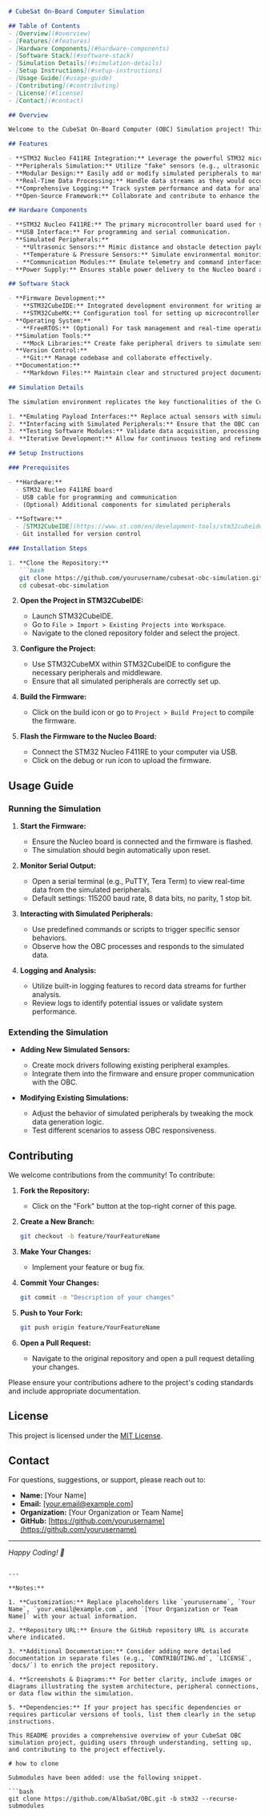 ```markdown
# CubeSat On-Board Computer Simulation

## Table of Contents
- [Overview](#overview)
- [Features](#features)
- [Hardware Components](#hardware-components)
- [Software Stack](#software-stack)
- [Simulation Details](#simulation-details)
- [Setup Instructions](#setup-instructions)
- [Usage Guide](#usage-guide)
- [Contributing](#contributing)
- [License](#license)
- [Contact](#contact)

## Overview

Welcome to the CubeSat On-Board Computer (OBC) Simulation project! This initiative aims to emulate the functionalities of the GomSpace NanoMind-based OBC using the STM32 Nucleo F411RE development board. By substituting real peripherals with simulated counterparts like ultrasonic sensors, we can effectively replicate and test the payload interfaces and operations of an actual CubeSat mission. This simulation environment is crucial for validating software and system integration before deploying to the final hardware.

## Features

- **STM32 Nucleo F411RE Integration:** Leverage the powerful STM32 microcontroller to mimic the GomSpace NanoMind architecture.
- **Peripherals Simulation:** Utilize "fake" sensors (e.g., ultrasonic sensors) to emulate CubeSat payloads.
- **Modular Design:** Easily add or modify simulated peripherals to match mission requirements.
- **Real-Time Data Processing:** Handle data streams as they would occur in a real CubeSat environment.
- **Comprehensive Logging:** Track system performance and data for analysis and debugging.
- **Open-Source Framework:** Collaborate and contribute to enhance the simulation capabilities.

## Hardware Components

- **STM32 Nucleo F411RE:** The primary microcontroller board used for simulation.
- **USB Interface:** For programming and serial communication.
- **Simulated Peripherals:**
  - **Ultrasonic Sensors:** Mimic distance and obstacle detection payloads.
  - **Temperature & Pressure Sensors:** Simulate environmental monitoring instruments.
  - **Communication Modules:** Emulate telemetry and command interfaces.
- **Power Supply:** Ensures stable power delivery to the Nucleo board and peripherals.

## Software Stack

- **Firmware Development:**
  - **STM32CubeIDE:** Integrated development environment for writing and debugging firmware.
  - **STM32CubeMX:** Configuration tool for setting up microcontroller peripherals and middleware.
- **Operating System:**
  - **FreeRTOS:** (Optional) For task management and real-time operations.
- **Simulation Tools:**
  - **Mock Libraries:** Create fake peripheral drivers to simulate sensor data.
- **Version Control:**
  - **Git:** Manage codebase and collaborate effectively.
- **Documentation:**
  - **Markdown Files:** Maintain clear and structured project documentation.

## Simulation Details

The simulation environment replicates the key functionalities of the CubeSat's OBC by:

1. **Emulating Payload Interfaces:** Replace actual sensors with simulated ones to generate synthetic data streams.
2. **Interfacing with Simulated Peripherals:** Ensure that the OBC can communicate with and process data from these fake sensors as it would with real hardware.
3. **Testing Software Modules:** Validate data acquisition, processing algorithms, and communication protocols within a controlled environment.
4. **Iterative Development:** Allow for continuous testing and refinement of the OBC software before hardware deployment.

## Setup Instructions

### Prerequisites

- **Hardware:**
  - STM32 Nucleo F411RE board
  - USB cable for programming and communication
  - (Optional) Additional components for simulated peripherals

- **Software:**
  - [STM32CubeIDE](https://www.st.com/en/development-tools/stm32cubeide.html) installed on your computer
  - Git installed for version control

### Installation Steps

1. **Clone the Repository:**
   ```bash
   git clone https://github.com/yourusername/cubesat-obc-simulation.git
   cd cubesat-obc-simulation
   ```

2. **Open the Project in STM32CubeIDE:**
   - Launch STM32CubeIDE.
   - Go to `File > Import > Existing Projects into Workspace`.
   - Navigate to the cloned repository folder and select the project.

3. **Configure the Project:**
   - Use STM32CubeMX within STM32CubeIDE to configure the necessary peripherals and middleware.
   - Ensure that all simulated peripherals are correctly set up.

4. **Build the Firmware:**
   - Click on the build icon or go to `Project > Build Project` to compile the firmware.

5. **Flash the Firmware to the Nucleo Board:**
   - Connect the STM32 Nucleo F411RE to your computer via USB.
   - Click on the debug or run icon to upload the firmware.

## Usage Guide

### Running the Simulation

1. **Start the Firmware:**
   - Ensure the Nucleo board is connected and the firmware is flashed.
   - The simulation should begin automatically upon reset.

2. **Monitor Serial Output:**
   - Open a serial terminal (e.g., PuTTY, Tera Term) to view real-time data from the simulated peripherals.
   - Default settings: 115200 baud rate, 8 data bits, no parity, 1 stop bit.

3. **Interacting with Simulated Peripherals:**
   - Use predefined commands or scripts to trigger specific sensor behaviors.
   - Observe how the OBC processes and responds to the simulated data.

4. **Logging and Analysis:**
   - Utilize built-in logging features to record data streams for further analysis.
   - Review logs to identify potential issues or validate system performance.

### Extending the Simulation

- **Adding New Simulated Sensors:**
  - Create mock drivers following existing peripheral examples.
  - Integrate them into the firmware and ensure proper communication with the OBC.

- **Modifying Existing Simulations:**
  - Adjust the behavior of simulated peripherals by tweaking the mock data generation logic.
  - Test different scenarios to assess OBC responsiveness.

## Contributing

We welcome contributions from the community! To contribute:

1. **Fork the Repository:**
   - Click on the "Fork" button at the top-right corner of this page.

2. **Create a New Branch:**
   ```bash
   git checkout -b feature/YourFeatureName
   ```

3. **Make Your Changes:**
   - Implement your feature or bug fix.

4. **Commit Your Changes:**
   ```bash
   git commit -m "Description of your changes"
   ```

5. **Push to Your Fork:**
   ```bash
   git push origin feature/YourFeatureName
   ```

6. **Open a Pull Request:**
   - Navigate to the original repository and open a pull request detailing your changes.

Please ensure your contributions adhere to the project's coding standards and include appropriate documentation.

## License

This project is licensed under the [MIT License](LICENSE).

## Contact

For questions, suggestions, or support, please reach out to:

- **Name:** [Your Name]
- **Email:** [your.email@example.com]
- **Organization:** [Your Organization or Team Name]
- **GitHub:** [https://github.com/yourusername](https://github.com/yourusername)

---

*Happy Coding! 🚀*

```

---

**Notes:**

1. **Customization:** Replace placeholders like `yourusername`, `Your Name`, `your.email@example.com`, and `[Your Organization or Team Name]` with your actual information.

2. **Repository URL:** Ensure the GitHub repository URL is accurate where indicated.

3. **Additional Documentation:** Consider adding more detailed documentation in separate files (e.g., `CONTRIBUTING.md`, `LICENSE`, `docs/`) to enrich the project repository.

4. **Screenshots & Diagrams:** For better clarity, include images or diagrams illustrating the system architecture, peripheral connections, or data flow within the simulation.

5. **Dependencies:** If your project has specific dependencies or requires particular versions of tools, list them clearly in the setup instructions.

This README provides a comprehensive overview of your CubeSat OBC simulation project, guiding users through understanding, setting up, and contributing to the project effectively.

# how to clone

Submodules have been added: use the following snippet.

```bash
git clone https://github.com/AlbaSat/OBC.git -b stm32 --recurse-submodules
```

